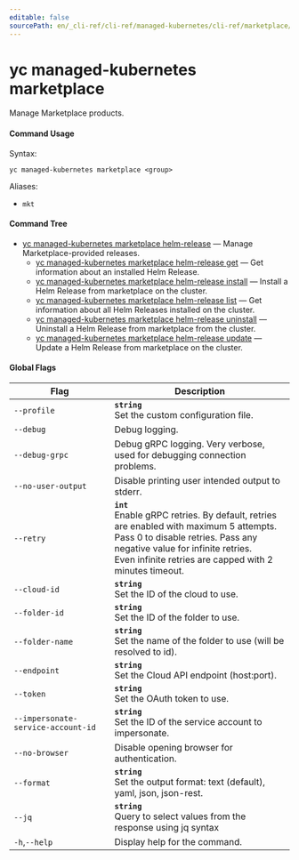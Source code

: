 ```yaml
---
editable: false
sourcePath: en/_cli-ref/cli-ref/managed-kubernetes/cli-ref/marketplace/index.md
---
```


# yc managed-kubernetes marketplace

Manage Marketplace products.

#### Command Usage

Syntax: 

`yc managed-kubernetes marketplace <group>`

Aliases: 

- `mkt`

#### Command Tree

- [yc managed-kubernetes marketplace helm-release](helm-release/index.md) — Manage Marketplace-provided releases.
	- [yc managed-kubernetes marketplace helm-release get](helm-release/get.md) — Get information about an installed Helm Release.
	- [yc managed-kubernetes marketplace helm-release install](helm-release/install.md) — Install a Helm Release from marketplace on the cluster.
	- [yc managed-kubernetes marketplace helm-release list](helm-release/list.md) — Get information about all Helm Releases installed on the cluster.
	- [yc managed-kubernetes marketplace helm-release uninstall](helm-release/uninstall.md) — Uninstall a Helm Release from marketplace from the cluster.
	- [yc managed-kubernetes marketplace helm-release update](helm-release/update.md) — Update a Helm Release from marketplace on the cluster.

#### Global Flags

| Flag | Description |
|----|----|
|`--profile`|<b>`string`</b><br/>Set the custom configuration file.|
|`--debug`|Debug logging.|
|`--debug-grpc`|Debug gRPC logging. Very verbose, used for debugging connection problems.|
|`--no-user-output`|Disable printing user intended output to stderr.|
|`--retry`|<b>`int`</b><br/>Enable gRPC retries. By default, retries are enabled with maximum 5 attempts.<br/>Pass 0 to disable retries. Pass any negative value for infinite retries.<br/>Even infinite retries are capped with 2 minutes timeout.|
|`--cloud-id`|<b>`string`</b><br/>Set the ID of the cloud to use.|
|`--folder-id`|<b>`string`</b><br/>Set the ID of the folder to use.|
|`--folder-name`|<b>`string`</b><br/>Set the name of the folder to use (will be resolved to id).|
|`--endpoint`|<b>`string`</b><br/>Set the Cloud API endpoint (host:port).|
|`--token`|<b>`string`</b><br/>Set the OAuth token to use.|
|`--impersonate-service-account-id`|<b>`string`</b><br/>Set the ID of the service account to impersonate.|
|`--no-browser`|Disable opening browser for authentication.|
|`--format`|<b>`string`</b><br/>Set the output format: text (default), yaml, json, json-rest.|
|`--jq`|<b>`string`</b><br/>Query to select values from the response using jq syntax|
|`-h`,`--help`|Display help for the command.|
